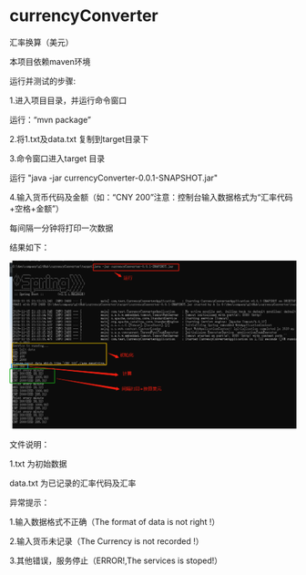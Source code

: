 # currencyConverter
汇率换算（美元）

本项目依赖maven环境


 
 运行并测试的步骤:
 
 1.进入项目目录，并运行命令窗口
 
 运行：“mvn package”
 
 2.将1.txt及data.txt 复制到target目录下
 
 3.命令窗口进入target 目录
 
 运行 "java -jar currencyConverter-0.0.1-SNAPSHOT.jar"
 
 4.输入货币代码及金额（如：“CNY 200”注意：控制台输入数据格式为“汇率代码+空格+金额”）
 
 每间隔一分钟将打印一次数据
 
 结果如下：
 
 ![结果](https://raw.githubusercontent.com/CarolineAB/currencyConverter/master/images/1573824136(1).jpg)
 
 
 
文件说明：

1.txt 为初始数据

data.txt 为已记录的汇率代码及汇率

异常提示：

1.输入数据格式不正确（The format of data is not right !）

2.输入货币未记录（The Currency is not recorded !）

3.其他错误，服务停止（ERROR!,The services is stoped!）
